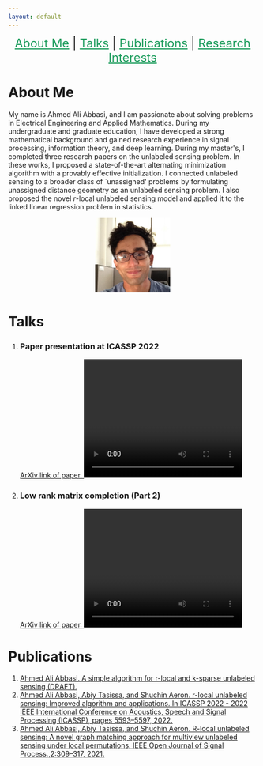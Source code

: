 ```yaml
---
layout: default
---
```


<p  align="center">
 <font size="+2">
 <a href='#about-me' style='color: #159957'>About Me</a> |
 <a href='#talks' style='color: #159957'>Talks</a> |
 <a href='#publications' style='color: #159957'>Publications</a> |
 <a href='#research-interests' style='color: #159957'>Research Interests</a>
 </font>  
</p>


# About Me

My name is Ahmed Ali Abbasi, and I am passionate about solving problems in Electrical Engineering and Applied Mathematics. During my undergraduate and graduate education, I have developed a strong mathematical background and gained research experience in signal processing, information theory, and deep learning.
During my master's, I completed three research papers on the unlabeled sensing problem. In these works, I proposed a state-of-the-art alternating minimization algorithm with a provably effective initialization. I connected unlabeled sensing to a broader class of `unassigned' problems by formulating unassigned distance geometry as an unlabeled sensing problem. I also proposed the novel $r$-local unlabeled sensing model and applied it to the linked linear regression problem in statistics.


<p align="center">
<img src="AhmedAbbasiMe.jpg" width="30%" height="30%" > 
</p>

# Talks
<ol>
<li>
<h3> Paper presentation at ICASSP 2022  </h3>
<a href="https://arxiv.org/abs/2110.14034"> ArXiv link of paper. </a>
<video width="320" height="240" controls>
  <source src="ICASSP.mp4" type="video/mp4">
</video>
</li>
<li>
<h3> Low rank matrix completion (Part 2)  </h3>
<a href="https://arxiv.org/abs/0910.1879"> ArXiv link of paper. </a>
<video width="320" height="240" controls>
  <source src="lowRankMatrixCompletion.mp4" type="video/mp4">
</video>
</li>
</ol>

# Publications
<ol>
<li>
<a href="rLocalkSparse.pdf">Ahmed Ali Abbasi. A simple algorithm for r-local and k-sparse unlabeled sensing (DRAFT).
</a></li>
<li>
<a href="Paper1.pdf">Ahmed Ali Abbasi, Abiy Tasissa, and Shuchin Aeron. r-local unlabeled
sensing: Improved algorithm and applications. In ICASSP 2022 - 2022 IEEE International Conference on Acoustics, Speech and Signal Processing (ICASSP), pages 5593–5597, 2022.</a>
</li>
<li>
<a href="Paper2.pdf">Ahmed Ali Abbasi, Abiy Tasissa, and Shuchin Aeron. R-local unlabeled sensing: A novel graph matching approach for multiview unlabeled sensing under local permutations. IEEE Open Journal of Signal Process.,2:309–317, 2021.</a>
</li>
</ol>
